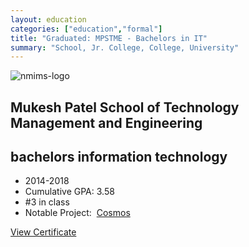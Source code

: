 ```yaml
---
layout: education
categories: ["education","formal"]
title: "Graduated: MPSTME - Bachelors in IT"
summary: "School, Jr. College, College, University"
---
```


![nmims-logo](https://project-odyssey.s3.us-east-2.amazonaws.com/1ad4c1cd366e78718ce64b95823119f2.jpg)

Mukesh Patel School of Technology Management and Engineering 
----------------

bachelors information technology
--------------------------------

*   2014-2018
*   Cumulative GPA: 3.58
*   #3 in class
*   Notable Project:  [Cosmos](../projects/iot/2017-11-02cosmos.markdown)

[View Certificate](https://project-odyssey.s3.us-east-2.amazonaws.com/Odyssey-Resources/Certificates/NMIMS/BA6FC0FD13536F153775BE2B855DC935.jpeg)

